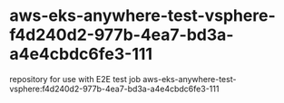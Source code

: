 # aws-eks-anywhere-test-vsphere-f4d240d2-977b-4ea7-bd3a-a4e4cbdc6fe3-111
repository for use with E2E test job aws-eks-anywhere-test-vsphere:f4d240d2-977b-4ea7-bd3a-a4e4cbdc6fe3-111
